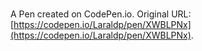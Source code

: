 # 

A Pen created on CodePen.io. Original URL: [https://codepen.io/Laraldp/pen/XWBLPNx](https://codepen.io/Laraldp/pen/XWBLPNx).

